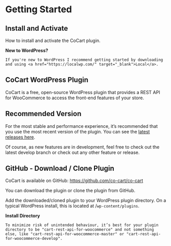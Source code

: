 # Getting Started #

## Install and Activate ## 

How to install and activate the CoCart plugin.

<aside class="notice">
    <strong>New to WordPress?</strong>

    If you're new to WordPress I recommend getting started by downloading and using <a href="https://localwp.com/" target="_blank">Local</a>.
</aside>

## CoCart WordPress Plugin ##

CoCart is a free, open-source WordPress plugin that provides a REST API for WooCommerce to access the front-end features of your store.

## Recommended Version ##

For the most stable and performance experience, it’s recommended that you use the most recent version of the plugin. You can see the [latest releases here](https://wordpress.org/plugins/cart-rest-api-for-woocommerce/).

Of course, as new features are in development, feel free to check out the latest develop branch or check out any other feature or release.

## GitHub - Download / Clone Plugin ##

CoCart is available on GitHub: <https://github.com/co-cart/co-cart>

You can download the plugin or clone the plugin from GitHub.

Add the downloaded/cloned plugin to your WordPress plugin directory. On a typical WordPress install, this is located at /`wp-content/plugins`.

<aside class="notice">
    <strong>Install Directory</strong>

    To minimize risk of unintended behaviour, it’s best for your plugin directory to be "cart-rest-api-for-woocommerce" and not something else, like "cart-rest-api-for-woocommerce-master" or "cart-rest-api-for-woocommerce-develop".
</aside>
